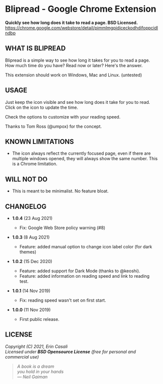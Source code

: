 Blipread - Google Chrome Extension
==================================

**Quickly see how long does it take to read a page. BSD Licensed.**  
<https://chrome.google.com/webstore/detail/pimmlmgpidiceckodhdifoppcidlndbp>  



WHAT IS BLIPREAD
----------------

Blipread is a simple way to see how long it takes for you to read a page.
How much time do you have? Read now or later? Here's the answer.

This extension should work on Windows, Mac and Linux. (untested)


USAGE
-----

Just keep the icon visible and see how long does it take for you to read.
Click on the icon to update the time.

Check the options to customize with your reading speed.

Thanks to Tom Ross (@umpox) for the concept.


KNOWN LIMITATIONS
-----------------

* The icon always reflect the currently focused page, even if there are
  multiple windows opened, they will always show the same number.
  This is a Chrome limitation.



WILL NOT DO
-----------

* This is meant to be minimalist. No feature bloat.


CHANGELOG
---------

* **1.0.4** (23 Aug 2021)
  * Fix: Google Web Store policy warning (#8)

* **1.0.3** (8 Aug 2021)
  * Feature: added manual option to change icon label color (for dark themes)

* **1.0.2** (15 Dec 2020)
  * Feature: added support for Dark Mode (thanks to @keoshi).
  * Feature: added information on reading speed and link to reading test.

* **1.0.1** (14 Nov 2019)
  * Fix: reading speed wasn't set on first start.

* **1.0.0** (11 Nov 2019)
  * First public release.



LICENSE
-------

  _Copyright (C) 2021, Erin Casali_  
  _Licensed under **BSD Opensource License** (free for personal and commercial use)_


> _A book is a dream_  
> _you hold in your hands_  
> _— Neil Gaiman_
